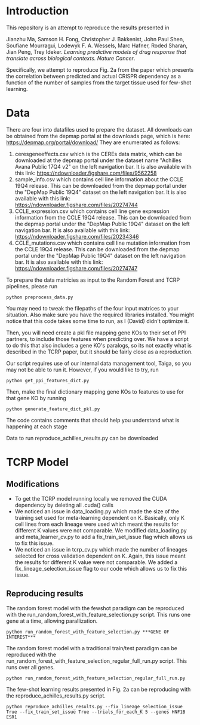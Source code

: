 # Introduction

This repository is an attempt to reproduce the results presented in

Jianzhu Ma, Samson H. Fong, Christopher J. Bakkenist, John Paul Shen, Soufiane Mourragui, Lodewyk F. A. Wessels, Marc Hafner, Roded Sharan, Jian Peng, Trey Ideker.  *Learning predictive models of drug response that translate across biological contexts. Nature Cancer*.

Specifically, we attempt to reproduce Fig. 2a from the paper which presents the correlation between predicted and actual CRISPR dependency as a function of the number of samples from the target tissue used for few-shot learning.

# Data

There are four into datafiles used to prepare the dataset. 
All downloads can be obtained from the depmap portal at the downloads page, which is here: https://depmap.org/portal/download/
They are enumerated as follows:

1. ceresgeneeffects.csv which is the CEREs data matrix, which can be downloaded at the depmap portal under the dataset name "Achilles Avana Public 17Q4 v2" on the left navigation bar. It is also available with this link: https://ndownloader.figshare.com/files/9562258
2. sample_info.csv which contains cell line information about the CCLE 19Q4 release. This can be downloaded from the depmap portal under the "DepMap Public 19Q4" dataset on the left navigation bar. It is also available with this link: https://ndownloader.figshare.com/files/20274744
3. CCLE_expression.csv which contains cell line gene expression information from the CCLE 19Q4 release. This can be downloaded from the depmap portal under the "DepMap Public 19Q4" dataset on the left navigation bar. It is also available with this link: https://ndownloader.figshare.com/files/20234346
4. CCLE_mutations.csv which contains cell line mutation information from the CCLE 19Q4 release. This can be downloaded from the depmap portal under the "DepMap Public 19Q4" dataset on the left navigation bar. It is also available with this link: https://ndownloader.figshare.com/files/20274747

To prepare the data matricies as input to the Random Forest and TCRP pipelines, please run 

```python preprocess_data.py```

You may need to tweak the filepaths of the four input matrices to your situation. Also make sure you have the required libraries installed. You might notice that this code takes some time to run, as I (David) didn't optimize it. 

Then, you will need create a pkl file mapping gene KOs to their set of PPI partners, to include those features when predicting over. We have a script to do this that also includes a gene KO's paralogs, so its not exactly what is described in the TCRP paper, but it should be fairly close as a reproduction.

Our script requires use of our internal data management tool, Taiga, so you may not be able to run it. However, if you would like to try, run 

```python get_ppi_features_dict.py```

Then, make the final dictionary mapping gene KOs to features to use for that gene KO by running

```python generate_feature_dict_pkl.py```

The code contains comments that should help you understand what is happening at each stage


Data to run reproduce_achilles_results.py can be downloaded
# TCRP Model

## Modifications

* To get the TCRP model running locally we removed the CUDA dependency by deleting all .cuda() calls
* We noticed an issue in data_loading.py which made the size of the training set used for meta-learning dependent on K. Basically, only K cell lines from each lineage were used which meant the results for different K values were not comparable. We modified data_loading.py and meta_learner_cv.py to add a fix_train_set_issue flag which allows us to fix this issue.
* We noticed an issue in tcrp_cv.py which made the number of lineages selected for cross validation dependent on K. Again, this issue meant the results for different K value were not comparable. We added a fix_lineage_selection_issue flag to our code which allows us to fix this issue.

## Reproducing results

The random forest model with the fewshot paradigm can be reproduced with the run_random_forest_with_feature_selection.py script. This runs one gene at a time, allowing parallization.

```python run_random_forest_with_feature_selection.py ***GENE OF INTEREST***```

The random forest model with a traditional train/test paradigm can be reproduced with the run_random_forest_with_feature_selection_regular_full_run.py script. This runs over all genes.

```python run_random_forest_with_feature_selection_regular_full_run.py```

The few-shot learning results presented in Fig. 2a can be reproducing with the reproduce_achilles_results.py script.

```python reproduce_achilles_results.py --fix_lineage_selection_issue True --fix_train_set_issue True --trials_for_each_K 5 --genes HNF1B ESR1```
